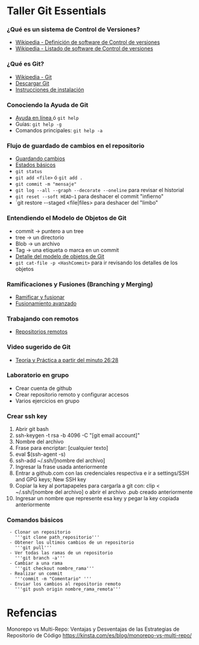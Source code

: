 # Taller Git Essentials
###  ¿Qué es un sistema de Control de Versiones?
  * [Wikipedia - Definición de software de Control de versiones](https://en.wikipedia.org/wiki/Version_control)
  * [Wikipedia - Listado de software de Control de versiones](https://en.wikipedia.org/wiki/List_of_version-control_software)
###  ¿Qué es Git?
  * [Wikipedia - Git](https://es.wikipedia.org/wiki/Git)
  * [Descargar Git](https://git-scm.com/)
  * [Instrucciones de instalación](https://git-scm.com/book/es/v2/Inicio---Sobre-el-Control-de-Versiones-Instalaci%C3%B3n-de-Git)
###  Conociendo la Ayuda de Git
  * [Ayuda en línea ](https://git-scm.com/docs) ó `git help`
  * Guías: `git help -g` 
  * Comandos principales: `git help -a` 
###  Flujo de guardado de cambios en el repositorio
  * [Guardando cambios](https://git-scm.com/book/es/v2/Fundamentos-de-Git-Guardando-cambios-en-el-Repositorio)
  * [Estados básicos](https://git-scm.com/book/en/v2/images/lifecycle.png)
  * `git status`
  * `git add <file>` ó `git add .`
  * `git commit -m "mensaje"`
  * `git log --all --graph --decorate --oneline` para revisar el historial
  * `git reset --soft HEAD~1` para deshacer el commit "infierno"
  * `git restore --staged <file|files> para deshacer del "limbo"
###  Entendiendo el Modelo de Objetos de Git
  * commit -> puntero a un tree
  * tree   -> un directorio
  * Blob   -> un archivo
  * Tag    -> una etiqueta o marca en un commit
  * [Detalle del modelo de objetos de Git](http://shafiul.github.io/gitbook/1_the_git_object_model.html)
  * `git cat-file -p <HashCommit>` para ir revisando los detalles de los objetos
###  Ramificaciones y Fusiones (Branching y Merging)
  * [Ramificar y fusionar](https://git-scm.com/book/es/v2/Ramificaciones-en-Git-Procedimientos-B%C3%A1sicos-para-Ramificar-y-Fusionar)
  * [Fusionamiento avanzado](https://git-scm.com/book/en/v2/Git-Tools-Advanced-Merging)
###  Trabajando con remotos
  * [Repositorios remotos](https://git-scm.com/book/es/v2/Fundamentos-de-Git-Trabajar-con-Remotos)
###  Video sugerido de Git
  * [Teoría y  Práctica a partir del minuto 26:28](https://www.youtube.com/watch?v=2sjqTHE0zok)
### Laboratorio en grupo
  * Crear cuenta de github
  * Crear repositorio remoto y configurar accesos
  * Varios ejercicios en grupo

### Crear ssh key
1. Abrir git bash
2. ssh-keygen -t rsa -b 4096 -C "[git email account]"
3. Nombre del archivo
4. Frase para encriptar: [cualquier texto]
5. eval $(ssh-agent -s)
6. ssh-add ~/.ssh/[nombre del archivo]
7. Ingresar la frase usada anteriormente
8. Entrar a github.com con las credenciales respectiva e ir a settings/SSH and GPG keys; New SSH key
9. Copiar la key al portapapeles para cargarla a git con: clip < ~/.ssh/[nombre del archivo] o abrir el archivo .pub creado anteriormente
10. Ingresar un nombre que represente esa key y pegar la key copiada anteriormente  

### Comandos básicos
     - Clonar un repositorio
	   '''git clone path_repositorio'''
	 - Obtener los ultimos cambios de un repositorio
	   '''git pull'''
	 - Ver todas las ramas de un repositorio
	   '''git branch -a'''
	 - Cambiar a una rama
	   '''git checkout nombre_rama'''
	 - Realizar un commit
	   '''commit -m "Comentario" '''
	 - Enviar los cambios al repositorio remoto
	   '''git push origin nombre_rama_remota'''


# Refencias

Monorepo vs Multi-Repo: Ventajas y Desventajas de las Estrategias de Repositorio de Código 
https://kinsta.com/es/blog/monorepo-vs-multi-repo/
  